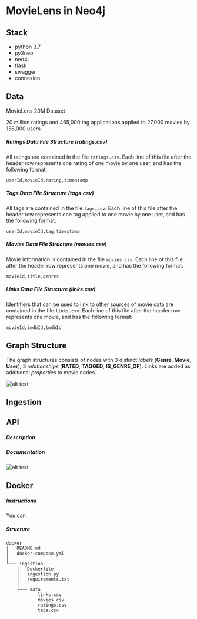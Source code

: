 # MovieLens in Neo4j

## Stack

 * python 3.7
 * py2neo
 * neo4j
 * flask
 * swagger
 * connexion

## Data

MovieLens 20M Dataset

20 million ratings and 465,000 tag applications applied to 27,000 movies by 138,000 users. 


##### Ratings Data File Structure (ratings.csv)

All ratings are contained in the file `ratings.csv`. Each line of this file after the header row represents one rating of one movie by one user, and has the following format:

    userId,movieId,rating,timestamp
    
##### Tags Data File Structure (tags.csv)

All tags are contained in the file `tags.csv`. Each line of this file after the header row represents one tag applied to one movie by one user, and has the following format:

    userId,movieId,tag,timestamp

##### Movies Data File Structure (movies.csv)

Movie information is contained in the file `movies.csv`. Each line of this file after the header row represents one movie, and has the following format:

    movieId,title,genres
    
##### Links Data File Structure (links.csv)

Identifiers that can be used to link to other sources of movie data are contained in the file `links.csv`. Each line of this file after the header row represents one movie, and has the following format:

    movieId,imdbId,tmdbId
    
## Graph Structure

The graph structures consists of nodes with 3 distinct *labels* (**Genre**, **Movie**, **User**), 3 *relationships* (**RATED**, **TAGGED**, **IS_GENRE_OF**). Links are added as additional *properties* to movie nodes.

![alt text](https://i.imgur.com/PW1GohY.png "Logo Title Text 1")

## Ingestion

## API

##### Description

##### Documentation

![alt text](https://i.imgur.com/4MaEl2w.png)


## Docker

##### Instructions

You can


##### Structure


```
docker
│   README.md
│   docker-compose.yml    
│
└─── ingestion
    │   Dockerfile
    │   ingestion.py
    │   requirements.txt
    │
    └─── data
            links.csv
            movies.csv
            ratings.csv
            tags.csv
```
